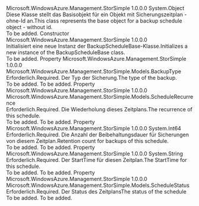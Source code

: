 <Type Name="BackupScheduleBase" FullName="Microsoft.WindowsAzure.Management.StorSimple.Models.BackupScheduleBase">
  <TypeSignature Language="C#" Value="public class BackupScheduleBase" />
  <TypeSignature Language="ILAsm" Value=".class public auto ansi beforefieldinit BackupScheduleBase extends System.Object" />
  <TypeSignature Language="DocId" Value="T:Microsoft.WindowsAzure.Management.StorSimple.Models.BackupScheduleBase" />
  <TypeSignature Language="VB.NET" Value="Public Class BackupScheduleBase" />
  <TypeSignature Language="F#" Value="type BackupScheduleBase = class" />
  <AssemblyInfo>
    <AssemblyName>Microsoft.WindowsAzure.Management.StorSimple</AssemblyName>
    <AssemblyVersion>1.0.0.0</AssemblyVersion>
  </AssemblyInfo>
  <Base>
    <BaseTypeName>System.Object</BaseTypeName>
  </Base>
  <Interfaces />
  <Docs>
    <summary>
            <span data-ttu-id="5960f-101">Diese Klasse stellt das Basisobjekt für ein Objekt mit Sicherungszeitplan - ohne-Id an.</span><span class="sxs-lookup"><span data-stu-id="5960f-101">This class represents the base object for a backup schedule object - without id.</span></span>
            </summary>
    <remarks>To be added.</remarks>
  </Docs>
  <Members>
    <Member MemberName=".ctor">
      <MemberSignature Language="C#" Value="public BackupScheduleBase ();" />
      <MemberSignature Language="ILAsm" Value=".method public hidebysig specialname rtspecialname instance void .ctor() cil managed" />
      <MemberSignature Language="DocId" Value="M:Microsoft.WindowsAzure.Management.StorSimple.Models.BackupScheduleBase.#ctor" />
      <MemberSignature Language="VB.NET" Value="Public Sub New ()" />
      <MemberType>Constructor</MemberType>
      <AssemblyInfo>
        <AssemblyName>Microsoft.WindowsAzure.Management.StorSimple</AssemblyName>
        <AssemblyVersion>1.0.0.0</AssemblyVersion>
      </AssemblyInfo>
      <Parameters />
      <Docs>
        <summary>
            <span data-ttu-id="5960f-102">Initialisiert eine neue Instanz der BackupScheduleBase-Klasse.</span><span class="sxs-lookup"><span data-stu-id="5960f-102">Initializes a new instance of the BackupScheduleBase class.</span></span>
            </summary>
        <remarks>To be added.</remarks>
      </Docs>
    </Member>
    <Member MemberName="BackupType">
      <MemberSignature Language="C#" Value="public Microsoft.WindowsAzure.Management.StorSimple.Models.BackupType BackupType { get; set; }" />
      <MemberSignature Language="ILAsm" Value=".property instance valuetype Microsoft.WindowsAzure.Management.StorSimple.Models.BackupType BackupType" />
      <MemberSignature Language="DocId" Value="P:Microsoft.WindowsAzure.Management.StorSimple.Models.BackupScheduleBase.BackupType" />
      <MemberSignature Language="VB.NET" Value="Public Property BackupType As BackupType" />
      <MemberSignature Language="F#" Value="member this.BackupType : Microsoft.WindowsAzure.Management.StorSimple.Models.BackupType with get, set" Usage="Microsoft.WindowsAzure.Management.StorSimple.Models.BackupScheduleBase.BackupType" />
      <MemberType>Property</MemberType>
      <AssemblyInfo>
        <AssemblyName>Microsoft.WindowsAzure.Management.StorSimple</AssemblyName>
        <AssemblyVersion>1.0.0.0</AssemblyVersion>
      </AssemblyInfo>
      <ReturnValue>
        <ReturnType>Microsoft.WindowsAzure.Management.StorSimple.Models.BackupType</ReturnType>
      </ReturnValue>
      <Docs>
        <summary>
            <span data-ttu-id="5960f-103">Erforderlich.</span><span class="sxs-lookup"><span data-stu-id="5960f-103">Required.</span></span> <span data-ttu-id="5960f-104">Der Typ der Sicherung.</span><span class="sxs-lookup"><span data-stu-id="5960f-104">The type of the backup.</span></span>
            </summary>
        <value>To be added.</value>
        <remarks>To be added.</remarks>
      </Docs>
    </Member>
    <Member MemberName="Recurrence">
      <MemberSignature Language="C#" Value="public Microsoft.WindowsAzure.Management.StorSimple.Models.ScheduleRecurrence Recurrence { get; set; }" />
      <MemberSignature Language="ILAsm" Value=".property instance class Microsoft.WindowsAzure.Management.StorSimple.Models.ScheduleRecurrence Recurrence" />
      <MemberSignature Language="DocId" Value="P:Microsoft.WindowsAzure.Management.StorSimple.Models.BackupScheduleBase.Recurrence" />
      <MemberSignature Language="VB.NET" Value="Public Property Recurrence As ScheduleRecurrence" />
      <MemberSignature Language="F#" Value="member this.Recurrence : Microsoft.WindowsAzure.Management.StorSimple.Models.ScheduleRecurrence with get, set" Usage="Microsoft.WindowsAzure.Management.StorSimple.Models.BackupScheduleBase.Recurrence" />
      <MemberType>Property</MemberType>
      <AssemblyInfo>
        <AssemblyName>Microsoft.WindowsAzure.Management.StorSimple</AssemblyName>
        <AssemblyVersion>1.0.0.0</AssemblyVersion>
      </AssemblyInfo>
      <ReturnValue>
        <ReturnType>Microsoft.WindowsAzure.Management.StorSimple.Models.ScheduleRecurrence</ReturnType>
      </ReturnValue>
      <Docs>
        <summary>
            <span data-ttu-id="5960f-105">Erforderlich.</span><span class="sxs-lookup"><span data-stu-id="5960f-105">Required.</span></span> <span data-ttu-id="5960f-106">Die Wiederholung dieses Zeitplans.</span><span class="sxs-lookup"><span data-stu-id="5960f-106">The recurrence of this schedule.</span></span>
            </summary>
        <value>To be added.</value>
        <remarks>To be added.</remarks>
      </Docs>
    </Member>
    <Member MemberName="RetentionCount">
      <MemberSignature Language="C#" Value="public long RetentionCount { get; set; }" />
      <MemberSignature Language="ILAsm" Value=".property instance int64 RetentionCount" />
      <MemberSignature Language="DocId" Value="P:Microsoft.WindowsAzure.Management.StorSimple.Models.BackupScheduleBase.RetentionCount" />
      <MemberSignature Language="VB.NET" Value="Public Property RetentionCount As Long" />
      <MemberSignature Language="F#" Value="member this.RetentionCount : int64 with get, set" Usage="Microsoft.WindowsAzure.Management.StorSimple.Models.BackupScheduleBase.RetentionCount" />
      <MemberType>Property</MemberType>
      <AssemblyInfo>
        <AssemblyName>Microsoft.WindowsAzure.Management.StorSimple</AssemblyName>
        <AssemblyVersion>1.0.0.0</AssemblyVersion>
      </AssemblyInfo>
      <ReturnValue>
        <ReturnType>System.Int64</ReturnType>
      </ReturnValue>
      <Docs>
        <summary>
            <span data-ttu-id="5960f-107">Erforderlich.</span><span class="sxs-lookup"><span data-stu-id="5960f-107">Required.</span></span> <span data-ttu-id="5960f-108">Die Anzahl der Beibehaltungsdauer für Sicherungen von diesem Zeitplan.</span><span class="sxs-lookup"><span data-stu-id="5960f-108">Retention count for backups of this schedule.</span></span>
            </summary>
        <value>To be added.</value>
        <remarks>To be added.</remarks>
      </Docs>
    </Member>
    <Member MemberName="StartTime">
      <MemberSignature Language="C#" Value="public string StartTime { get; set; }" />
      <MemberSignature Language="ILAsm" Value=".property instance string StartTime" />
      <MemberSignature Language="DocId" Value="P:Microsoft.WindowsAzure.Management.StorSimple.Models.BackupScheduleBase.StartTime" />
      <MemberSignature Language="VB.NET" Value="Public Property StartTime As String" />
      <MemberSignature Language="F#" Value="member this.StartTime : string with get, set" Usage="Microsoft.WindowsAzure.Management.StorSimple.Models.BackupScheduleBase.StartTime" />
      <MemberType>Property</MemberType>
      <AssemblyInfo>
        <AssemblyName>Microsoft.WindowsAzure.Management.StorSimple</AssemblyName>
        <AssemblyVersion>1.0.0.0</AssemblyVersion>
      </AssemblyInfo>
      <ReturnValue>
        <ReturnType>System.String</ReturnType>
      </ReturnValue>
      <Docs>
        <summary>
            <span data-ttu-id="5960f-109">Erforderlich.</span><span class="sxs-lookup"><span data-stu-id="5960f-109">Required.</span></span> <span data-ttu-id="5960f-110">Der StartTime für diesen Zeitplan.</span><span class="sxs-lookup"><span data-stu-id="5960f-110">The StartTime for this schedule.</span></span>
            </summary>
        <value>To be added.</value>
        <remarks>To be added.</remarks>
      </Docs>
    </Member>
    <Member MemberName="Status">
      <MemberSignature Language="C#" Value="public Microsoft.WindowsAzure.Management.StorSimple.Models.ScheduleStatus Status { get; set; }" />
      <MemberSignature Language="ILAsm" Value=".property instance valuetype Microsoft.WindowsAzure.Management.StorSimple.Models.ScheduleStatus Status" />
      <MemberSignature Language="DocId" Value="P:Microsoft.WindowsAzure.Management.StorSimple.Models.BackupScheduleBase.Status" />
      <MemberSignature Language="VB.NET" Value="Public Property Status As ScheduleStatus" />
      <MemberSignature Language="F#" Value="member this.Status : Microsoft.WindowsAzure.Management.StorSimple.Models.ScheduleStatus with get, set" Usage="Microsoft.WindowsAzure.Management.StorSimple.Models.BackupScheduleBase.Status" />
      <MemberType>Property</MemberType>
      <AssemblyInfo>
        <AssemblyName>Microsoft.WindowsAzure.Management.StorSimple</AssemblyName>
        <AssemblyVersion>1.0.0.0</AssemblyVersion>
      </AssemblyInfo>
      <ReturnValue>
        <ReturnType>Microsoft.WindowsAzure.Management.StorSimple.Models.ScheduleStatus</ReturnType>
      </ReturnValue>
      <Docs>
        <summary>
            <span data-ttu-id="5960f-111">Erforderlich.</span><span class="sxs-lookup"><span data-stu-id="5960f-111">Required.</span></span> <span data-ttu-id="5960f-112">Der Status des Zeitplans</span><span class="sxs-lookup"><span data-stu-id="5960f-112">The status of the schedule</span></span>
            </summary>
        <value>To be added.</value>
        <remarks>To be added.</remarks>
      </Docs>
    </Member>
  </Members>
</Type>